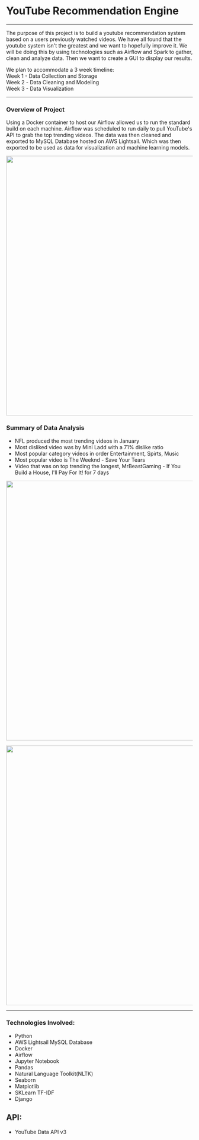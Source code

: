 # YouTube Recommendation Engine 


***
The purpose of this project is to build a youtube recommendation system based on a users previously watched videos. We have all found that the youtube system isn't the greatest and we want to hopefully improve it. We will be doing this by using technologies such as Airflow and Spark to gather, clean and analyze data. Then we want to create a GUI to display our results.

We plan to accommodate a 3 week timeline:   
Week 1 - Data Collection and Storage  
Week 2 - Data Cleaning and Modeling  
Week 3 - Data Visualization
 
***
### Overview of Project
Using a Docker container to host our Airflow allowed us to run the standard build on each machine. Airflow was scheduled to run daily to pull YouTube's API to grab the top trending videos. The data was then cleaned and exported to MySQL Database hosted on AWS Lightsail. Which was then exported to be used as data for visualization and machine learning models.


<p align="center">
<img width="700" src = "https://github.com/agonzalez1216/Youtube-Recommendation-System/blob/dev/images/Youtube_Overview.png">
</p>

### Summary of Data Analysis
* NFL produced the most trending videos in January
* Most disliked video was by Mini Ladd with a 71% dislike ratio
* Most popular category videos in order Entertainment, Spirts, Music
* Most popular video is The Weeknd - Save Your Tears
* Video that was on top trending the longest,  MrBeastGaming - If You Build a House, I'll Pay For It! 	for 7 days
<p align="center">
<img width="700" src = "https://github.com/agonzalez1216/Youtube-Recommendation-System/blob/dev/images/youtube_channels.png">
</p>
<p align="center">
<img width="700" src = "https://github.com/agonzalez1216/Youtube-Recommendation-System/blob/dev/images/youtube_categories.png">
</p>

***

### Technologies Involved:
* Python
* AWS Lightsail MySQL Database
* Docker
* Airflow
* Jupyter Notebook
* Pandas
* Natural Language Toolkit(NLTK)
* Seaborn
* Matplotlib
* SKLearn TF-IDF
* Django

## API:
* YouTube Data API v3

